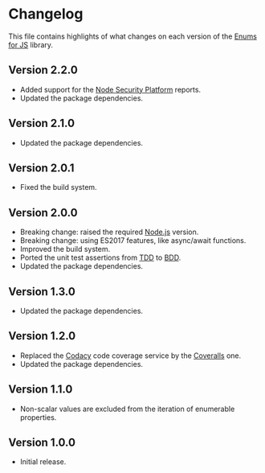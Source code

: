 # Changelog
This file contains highlights of what changes on each version of the [Enums for JS](https://github.com/cedx/enum.js) library.

## Version 2.2.0
- Added support for the [Node Security Platform](https://nodesecurity.io) reports.
- Updated the package dependencies.

## Version 2.1.0
- Updated the package dependencies.

## Version 2.0.1
- Fixed the build system.

## Version 2.0.0
- Breaking change: raised the required [Node.js](https://nodejs.org) version.
- Breaking change: using ES2017 features, like async/await functions.
- Improved the build system.
- Ported the unit test assertions from [TDD](https://en.wikipedia.org/wiki/Test-driven_development) to [BDD](https://en.wikipedia.org/wiki/Behavior-driven_development).
- Updated the package dependencies.

## Version 1.3.0
- Updated the package dependencies.

## Version 1.2.0
- Replaced the [Codacy](https://www.codacy.com) code coverage service by the [Coveralls](https://coveralls.io) one.
- Updated the package dependencies.

## Version 1.1.0
- Non-scalar values are excluded from the iteration of enumerable properties.

## Version 1.0.0
- Initial release.
